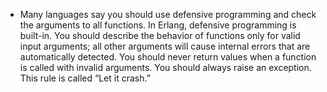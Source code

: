 * Many languages say you should use defensive programming and check
  the arguments to all functions. In Erlang, defensive programming is built-in.
  You should describe the behavior of functions only for valid input arguments; 
  all other arguments will cause internal errors that are automatically detected.
  You should never return values when a function is called with invalid arguments. 
  You should always raise an exception. This rule is called “Let it crash.”